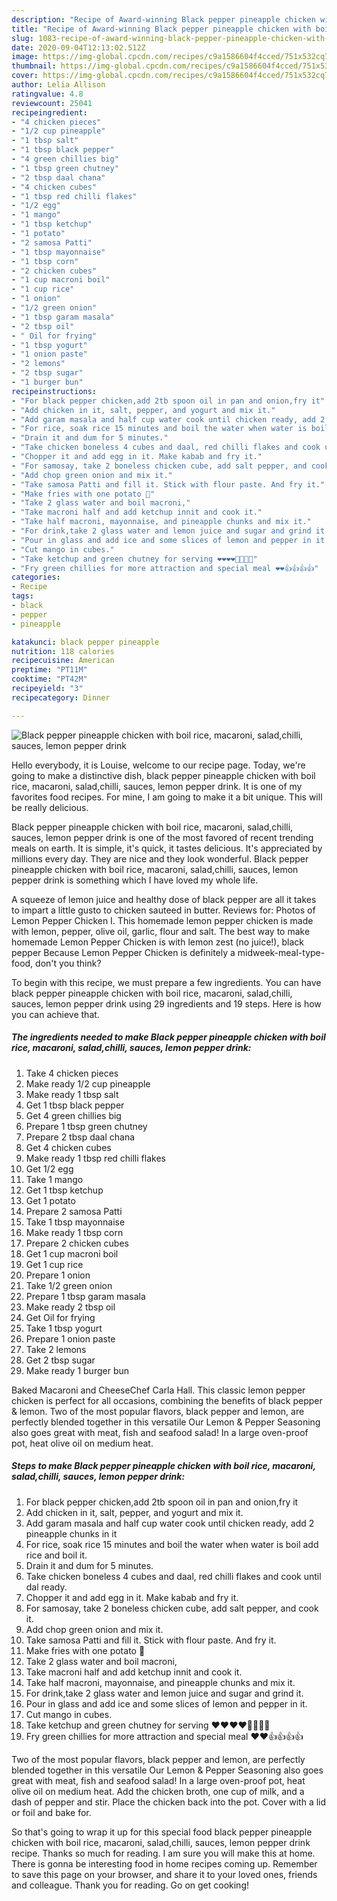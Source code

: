 ```yaml
---
description: "Recipe of Award-winning Black pepper pineapple chicken with boil rice, macaroni, salad,chilli, sauces, lemon pepper drink"
title: "Recipe of Award-winning Black pepper pineapple chicken with boil rice, macaroni, salad,chilli, sauces, lemon pepper drink"
slug: 1083-recipe-of-award-winning-black-pepper-pineapple-chicken-with-boil-rice-macaroni-salad-chilli-sauces-lemon-pepper-drink
date: 2020-09-04T12:13:02.512Z
image: https://img-global.cpcdn.com/recipes/c9a1586604f4cced/751x532cq70/black-pepper-pineapple-chicken-with-boil-rice-macaroni-saladchilli-sauces-lemon-pepper-drink-recipe-main-photo.jpg
thumbnail: https://img-global.cpcdn.com/recipes/c9a1586604f4cced/751x532cq70/black-pepper-pineapple-chicken-with-boil-rice-macaroni-saladchilli-sauces-lemon-pepper-drink-recipe-main-photo.jpg
cover: https://img-global.cpcdn.com/recipes/c9a1586604f4cced/751x532cq70/black-pepper-pineapple-chicken-with-boil-rice-macaroni-saladchilli-sauces-lemon-pepper-drink-recipe-main-photo.jpg
author: Lelia Allison
ratingvalue: 4.8
reviewcount: 25041
recipeingredient:
- "4 chicken pieces"
- "1/2 cup pineapple"
- "1 tbsp salt"
- "1 tbsp black pepper"
- "4 green chillies big"
- "1 tbsp green chutney"
- "2 tbsp daal chana"
- "4 chicken cubes"
- "1 tbsp red chilli flakes"
- "1/2 egg"
- "1 mango"
- "1 tbsp ketchup"
- "1 potato"
- "2 samosa Patti"
- "1 tbsp mayonnaise"
- "1 tbsp corn"
- "2 chicken cubes"
- "1 cup macroni boil"
- "1 cup rice"
- "1 onion"
- "1/2 green onion"
- "1 tbsp garam masala"
- "2 tbsp oil"
- " Oil for frying"
- "1 tbsp yogurt"
- "1 onion paste"
- "2 lemons"
- "2 tbsp sugar"
- "1 burger bun"
recipeinstructions:
- "For black pepper chicken,add 2tb spoon oil in pan and onion,fry it"
- "Add chicken in it, salt, pepper, and yogurt and mix it."
- "Add garam masala and half cup water cook until chicken ready, add 2 pineapple chunks in it"
- "For rice, soak rice 15 minutes and boil the water when water is boil add rice and boil it."
- "Drain it and dum for 5 minutes."
- "Take chicken boneless 4 cubes and daal, red chilli flakes and cook until dal ready."
- "Chopper it and add egg in it. Make kabab and fry it."
- "For samosay, take 2 boneless chicken cube, add salt pepper, and cook it."
- "Add chop green onion and mix it."
- "Take samosa Patti and fill it. Stick with flour paste. And fry it."
- "Make fries with one potato 🥔"
- "Take 2 glass water and boil macroni,"
- "Take macroni half and add ketchup innit and cook it."
- "Take half macroni, mayonnaise, and pineapple chunks and mix it."
- "For drink,take 2 glass water and lemon juice and sugar and grind it."
- "Pour in glass and add ice and some slices of lemon and pepper in it."
- "Cut mango in cubes."
- "Take ketchup and green chutney for serving ❤️❤️❤️❤️🎀🎀🎀🎀"
- "Fry green chillies for more attraction and special meal ❤️❤️👍👍👍👍"
categories:
- Recipe
tags:
- black
- pepper
- pineapple

katakunci: black pepper pineapple 
nutrition: 118 calories
recipecuisine: American
preptime: "PT11M"
cooktime: "PT42M"
recipeyield: "3"
recipecategory: Dinner

---
```



![Black pepper pineapple chicken with boil rice, macaroni, salad,chilli, sauces, lemon pepper drink](https://img-global.cpcdn.com/recipes/c9a1586604f4cced/751x532cq70/black-pepper-pineapple-chicken-with-boil-rice-macaroni-saladchilli-sauces-lemon-pepper-drink-recipe-main-photo.jpg)

Hello everybody, it is Louise, welcome to our recipe page. Today, we're going to make a distinctive dish, black pepper pineapple chicken with boil rice, macaroni, salad,chilli, sauces, lemon pepper drink. It is one of my favorites food recipes. For mine, I am going to make it a bit unique. This will be really delicious.

Black pepper pineapple chicken with boil rice, macaroni, salad,chilli, sauces, lemon pepper drink is one of the most favored of recent trending meals on earth. It is simple, it's quick, it tastes delicious. It's appreciated by millions every day. They are nice and they look wonderful. Black pepper pineapple chicken with boil rice, macaroni, salad,chilli, sauces, lemon pepper drink is something which I have loved my whole life.

A squeeze of lemon juice and healthy dose of black pepper are all it takes to impart a little gusto to chicken sauteed in butter. Reviews for: Photos of Lemon Pepper Chicken I. This homemade lemon pepper chicken is made with lemon, pepper, olive oil, garlic, flour and salt. The best way to make homemade Lemon Pepper Chicken is with lemon zest (no juice!), black pepper Because Lemon Pepper Chicken is definitely a midweek-meal-type-food, don&#39;t you think?


To begin with this recipe, we must prepare a few ingredients. You can have black pepper pineapple chicken with boil rice, macaroni, salad,chilli, sauces, lemon pepper drink using 29 ingredients and 19 steps. Here is how you can achieve that.

<!--inarticleads1-->

##### The ingredients needed to make Black pepper pineapple chicken with boil rice, macaroni, salad,chilli, sauces, lemon pepper drink:

1. Take 4 chicken pieces
1. Make ready 1/2 cup pineapple
1. Make ready 1 tbsp salt
1. Get 1 tbsp black pepper
1. Get 4 green chillies big
1. Prepare 1 tbsp green chutney
1. Prepare 2 tbsp daal chana
1. Get 4 chicken cubes
1. Make ready 1 tbsp red chilli flakes
1. Get 1/2 egg
1. Take 1 mango
1. Get 1 tbsp ketchup
1. Get 1 potato
1. Prepare 2 samosa Patti
1. Take 1 tbsp mayonnaise
1. Make ready 1 tbsp corn
1. Prepare 2 chicken cubes
1. Get 1 cup macroni boil
1. Get 1 cup rice
1. Prepare 1 onion
1. Take 1/2 green onion
1. Prepare 1 tbsp garam masala
1. Make ready 2 tbsp oil
1. Get  Oil for frying
1. Take 1 tbsp yogurt
1. Prepare 1 onion paste
1. Take 2 lemons
1. Get 2 tbsp sugar
1. Make ready 1 burger bun


Baked Macaroni and CheeseChef Carla Hall. This classic lemon pepper chicken is perfect for all occasions, combining the benefits of black pepper &amp; lemon. Two of the most popular flavors, black pepper and lemon, are perfectly blended together in this versatile Our Lemon &amp; Pepper Seasoning also goes great with meat, fish and seafood salad! In a large oven-proof pot, heat olive oil on medium heat. 

<!--inarticleads2-->

##### Steps to make Black pepper pineapple chicken with boil rice, macaroni, salad,chilli, sauces, lemon pepper drink:

1. For black pepper chicken,add 2tb spoon oil in pan and onion,fry it
1. Add chicken in it, salt, pepper, and yogurt and mix it.
1. Add garam masala and half cup water cook until chicken ready, add 2 pineapple chunks in it
1. For rice, soak rice 15 minutes and boil the water when water is boil add rice and boil it.
1. Drain it and dum for 5 minutes.
1. Take chicken boneless 4 cubes and daal, red chilli flakes and cook until dal ready.
1. Chopper it and add egg in it. Make kabab and fry it.
1. For samosay, take 2 boneless chicken cube, add salt pepper, and cook it.
1. Add chop green onion and mix it.
1. Take samosa Patti and fill it. Stick with flour paste. And fry it.
1. Make fries with one potato 🥔
1. Take 2 glass water and boil macroni,
1. Take macroni half and add ketchup innit and cook it.
1. Take half macroni, mayonnaise, and pineapple chunks and mix it.
1. For drink,take 2 glass water and lemon juice and sugar and grind it.
1. Pour in glass and add ice and some slices of lemon and pepper in it.
1. Cut mango in cubes.
1. Take ketchup and green chutney for serving ❤️❤️❤️❤️🎀🎀🎀🎀
1. Fry green chillies for more attraction and special meal ❤️❤️👍👍👍👍


Two of the most popular flavors, black pepper and lemon, are perfectly blended together in this versatile Our Lemon &amp; Pepper Seasoning also goes great with meat, fish and seafood salad! In a large oven-proof pot, heat olive oil on medium heat. Add the chicken broth, one cup of milk, and a dash of pepper and stir. Place the chicken back into the pot. Cover with a lid or foil and bake for. 

So that's going to wrap it up for this special food black pepper pineapple chicken with boil rice, macaroni, salad,chilli, sauces, lemon pepper drink recipe. Thanks so much for reading. I am sure you will make this at home. There is gonna be interesting food in home recipes coming up. Remember to save this page on your browser, and share it to your loved ones, friends and colleague. Thank you for reading. Go on get cooking!
